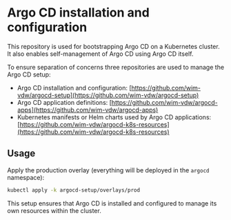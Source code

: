 # Argo CD installation and configuration

This repository is used for bootstrapping Argo CD on a Kubernetes cluster.  
It also enables self-management of Argo CD using Argo CD itself.

To ensure separation of concerns three repositories are used to manage the Argo CD setup:

* Argo CD installation and
  configuration: [https://github.com/wim-vdw/argocd-setup](https://github.com/wim-vdw/argocd-setup)
* Argo CD application definitions: [https://github.com/wim-vdw/argocd-apps](https://github.com/wim-vdw/argocd-apps)
* Kubernetes manifests or Helm charts used by Argo CD
  applications: [https://github.com/wim-vdw/argocd-k8s-resources](https://github.com/wim-vdw/argocd-k8s-resources)

## Usage

Apply the production overlay (everything will be deployed in the `argocd` namespace):

```bash
kubectl apply -k argocd-setup/overlays/prod
```

This setup ensures that Argo CD is installed and configured to manage its own resources within the cluster.
